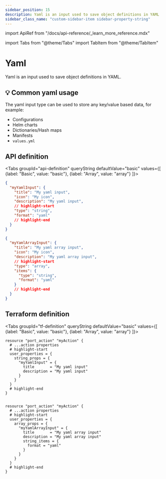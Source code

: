 ```yaml
---
sidebar_position: 15
description: Yaml is an input used to save object definitions in YAML
sidebar_class_name: "custom-sidebar-item sidebar-property-string"
---
```


import ApiRef from "/docs/api-reference/\_learn_more_reference.mdx"

import Tabs from "@theme/Tabs"
import TabItem from "@theme/TabItem"

# Yaml

Yaml is an input used to save object definitions in YAML.

## 💡 Common yaml usage

The yaml input type can be used to store any key/value based data, for example:

- Configurations
- Helm charts
- Dictionaries/Hash maps
- Manifests
- `values.yml`

## API definition

<Tabs groupId="api-definition" queryString defaultValue="basic" values={[
{label: "Basic", value: "basic"},
{label: "Array", value: "array"}
]}>

<TabItem value="basic">

```json showLineNumbers
{
  "myYamlInput": {
    "title": "My yaml input",
    "icon": "My icon",
    "description": "My yaml input",
    // highlight-start
    "type": "string",
    "format": "yaml"
    // highlight-end
  }
}
```

</TabItem>
<TabItem value="array">

```json showLineNumbers
{
  "myYamlArrayInput": {
    "title": "My yaml array input",
    "icon": "My icon",
    "description": "My yaml array input",
    // highlight-start
    "type": "array",
    "items": {
      "type": "string",
      "format": "yaml"
    }
    // highlight-end
  }
}
```

</TabItem>
</Tabs>

<ApiRef />

## Terraform definition

<Tabs groupId="tf-definition" queryString defaultValue="basic" values={[
{label: "Basic", value: "basic"},
{label: "Array", value: "array"}
]}>

<TabItem value="basic">

```hcl showLineNumbers
resource "port_action" "myAction" {
  # ...action properties
  # highlight-start
  user_properties = {
    string_props = {
      "myYamlInput" = {
        title       = "My yaml input"
        description = "My yaml input"
      }
    }
  }
  # highlight-end
}
```

</TabItem>

<TabItem value="array">

```hcl showLineNumbers

resource "port_action" "myAction" {
  # ...action properties
  # highlight-start
  user_properties = {
    array_props = {
      "myYamlArrayInput" = {
        title       = "My yaml array input"
        description = "My yaml array input"
        string_items = {
          format = "yaml"
        }
      }
    }
  }
  # highlight-end
}
```

</TabItem>

</Tabs>
